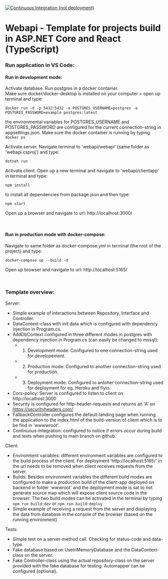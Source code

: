 [![Continuous Integration (not deployment)](https://github.com/erikato-git/webapi/actions/workflows/ci-cd.yml/badge.svg)](https://github.com/erikato-git/webapi/actions/workflows/ci-cd.yml)

# Webapi - Template for projects build in ASP.NET Core and React (TypeScript)

### Run application in VS Code:
#### Run in development mode:
Activate database. Run postgres in a docker container. <br>
Make sure docker/docker-desktop is installed on your computer > open up terminal and type:
```
docker run -d -p 5432:5432 -e POSTGRES_USERNAME=postgres -e POSTGRES_PASSWORD=example postgres:latest
```
the environmental variables for POSTGRES_USERNAME and POSTGRES_PASSWORD are configured for the current connection-string in appsettings.json. Make sure the docker container is running by typing ```docker ps``` <br>

Activate server. Navigate terminal to 'webapi/webapi' (same folder as 'webapi.csproj') and type:
```
dotnet run
```
Activate client. Open up a new terminal and navigate to 'webapi/clientapp' in terminal and type:
```
npm install
```
to install all dependencies from package.json and then type:
```
npm start
```
Open up a browser and navigate to url: http://localhost:3000/

<br>

#### Run in production mode with docker-compose:
Navigate to same folder as docker-compose.yml in terminal (the root of the project) and type:
```
docker-compose up --build -d
```
Open up browser and navigate to url: http://localhost:5165/

<br>

### Template overview:
Server:
- Simple example of interactions between Repository, Interface and Controller.
- DataContext-class with init data which is configured with dependency injection in Program.cs.
- AddDbContext configured in three different modes in postgres with dependency injection in Program.cs (can easily be changed to mssql): 
  - 1. Development mode: Configured to one connection-string used for developement.
  - 2. Production mode: Configured to another connection-string used for production.
  - 3. Deployment mode: Configured to antoher connection-string used for deployment for eg. Heroku and flyio.
- Cors-policy: Server is configured to listen to client on http://localhost:3000
- Security is configured for http-header-requests and returns an 'A' on https://securityheaders.com/
- FallbackController configures the default-landing page when running the application to the index.html of the build-version of client which is to be find in 'wwwwroot'.
- Continuous-Integration: configured to notice if errors occur during build and tests when pushing to main branch on github. 

Client:
- Environment variables: different environment variables are configured to the build process of the client. For deployment 'http://localhost:5165/' in the url needs to be removed when client receives requests from the server.
- Builds: Besides environment variables the different build modes are configured to make a production build of the client-app deployed on backend in folder 'wwwroot' and the deployment mode is sat to not generate source map which will expose client source code in the browser. The two build modes can be activated in the terminal by typing ```npm run build:dev``` or ```npm run build:deploy```  
- Simple example of receiving a request from the server and displaying the data from database in the console of the browser (based on the running environment)

Tests:
- Simple test on a server-method call. Checking for status-code and data-type.
- Fake database based on UseInMemoryDatabase and the DataContext-class on the server.
- Fake Controller-class using the actual repository-class on the server provided with the fake database for testing. Automapper can be configured (optional). 

<br>




